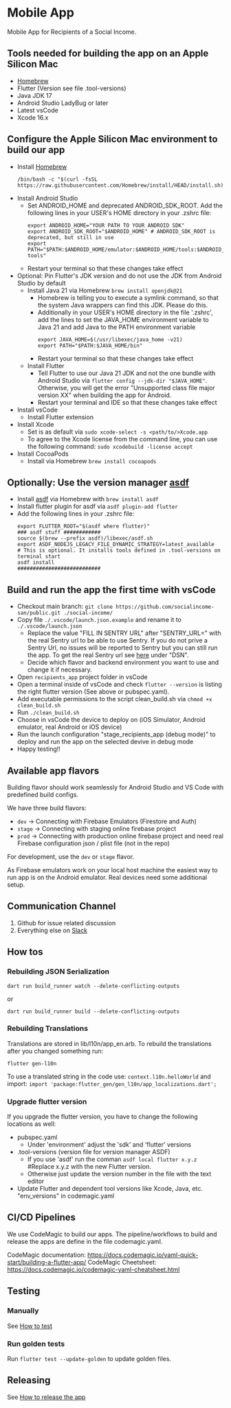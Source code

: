 # Mobile App

Mobile App for Recipients of a Social Income.

## Tools needed for building the app on an Apple Silicon Mac

- [Homebrew](https://brew.sh/de/)
- Flutter (Version see file .tool-versions)
- Java JDK 17
- Android Studio LadyBug or later
- Latest vsCode
- Xcode 16.x

## Configure the Apple Silicon Mac environment to build our app

- Install [Homebrew](https://brew.sh/de/)
  ```shell
  /bin/bash -c "$(curl -fsSL https://raw.githubusercontent.com/Homebrew/install/HEAD/install.sh)"
  ```
- Install Android Studio
  - Set ANDROID_HOME and deprecated ANDROID_SDK_ROOT. Add the following
    lines in your USER's HOME directory in your .zshrc file:
    ```shell
    export ANDROID_HOME="YOUR PATH TO YOUR ANDROID SDK"
    export ANDROID_SDK_ROOT="$ANDROID_HOME" # ANDROID_SDK_ROOT is deprecated, but still in use
    export PATH="$PATH:$ANDROID_HOME/emulator:$ANDROID_HOME/tools:$ANDROID_HOME/tools/bin:$ANDROID_HOME/platform-tools"
    ```
  - Restart your terminal so that these changes take effect
- Optional: Pin Flutter's JDK version and do not use the JDK from
  Android Studio by default
  - Install Java 21 via Homebrew `brew install openjdk@21`
    - Homebrew is telling you to execute a symlink command, so that the
      system Java wrappers can find this JDK. Please do this.
    - Additionally in your USER's HOME directory in the file '.zshrc',
      add the lines to set the JAVA_HOME environment variable to Java 21
      and add Java to the PATH environment variable
      ```shell
      export JAVA_HOME=$(/usr/libexec/java_home -v21)
      export PATH="$PATH:$JAVA_HOME/bin"
      ```
    - Restart your terminal so that these changes take effect
  - Install Flutter
    - Tell Flutter to use our Java 21 JDK and not the one bundle with
      Android Studio via `flutter config --jdk-dir "$JAVA_HOME"`.
      Otherwise, you will get the error "Unsupported class file major
      version XX" when building the app for Android.
    - Restart your terminal and IDE so that these changes take effect
- Install vsCode
  - Install Flutter extension
- Install Xcode
  - Set is as default via `sudo xcode-select -s <path/to/>Xcode.app`
  - To agree to the Xcode license from the command line, you can use the
    following command: `sudo xcodebuild -license accept`
- Install CocoaPods
  - Install via Homebrew `brew install cocoapods`

## Optionally: Use the version manager [asdf](https://asdf-vm.com/)

- Install [asdf](https://asdf-vm.com/) via Homebrew with
  `brew install asdf`
- Install flutter plugin for asdf via `asdf plugin-add flutter`
- Add the following lines in your .zshrc file:
  ```shell
  export FLUTTER_ROOT="$(asdf where flutter)"
  ### asdf stuff ############
  source $(brew --prefix asdf)/libexec/asdf.sh
  export ASDF_NODEJS_LEGACY_FILE_DYNAMIC_STRATEGY=latest_available
  # This is optional. It installs tools defined in .tool-versions on terminal start
  asdf install
  ###########################
  ```

## Build and run the app the first time with vsCode

- Checkout main branch:
  `git clone https://github.com/socialincome-san/public.git ./social-income/`
- Copy file `./.vscode/launch.json.example` and rename it to
  `./.vscode/launch.json`
  - Replace the value "FILL IN SENTRY URL" after "SENTRY_URL=" with the
    real Sentry url to be able to use Sentry. If you do not prive a
    Sentry Url, no issues will be reported to Sentry but you can still
    run the app. To get the real Sentry url see
    [here](https://social-income.sentry.io/settings/projects/si-mobileapp/keys/)
    under "DSN".
  - Decide which flavor and backend environment you want to use and
    change it if necessary.
- Open `recipients_app` project folder in vsCode
- Open a terminal inside of vsCode and check `flutter --version` is
  listing the right flutter version (See above or pubspec.yaml).
- Add executable permissions to the script clean_build.sh via
  `chmod +x clean_build.sh`
- Run `./clean_build.sh`
- Choose in vsCode the device to deploy on (iOS Simulator, Android
  emulator, real Android or iOS device)
- Run the launch configuration "stage_recipients_app (debug mode)" to
  deploy and run the app on the selected devive in debug mode
- Happy testing!!

## Available app flavors

Building flavor should work seamlessly for Android Studio and VS Code
with predefined build configs.

We have three build flavors:

- `dev` -> Connecting with Firebase Emulators (Firestore and Auth)
- `stage` -> Connecting with staging online firebase project
- `prod` -> Connecting with production online firebase project and need
  real Firebase configuration json / plist file (not in the repo)

For development, use the `dev` or `stage` flavor.

As Firebase emulators work on your local host machine the easiest way to
run app is on the Android emulator. Real devices need some additional
setup.

## Communication Channel

1. Github for issue related discussion
2. Everything else on [Slack](https://social-income.slack.com/home)

## How tos

### Rebuilding JSON Serialization

```
dart run build_runner watch --delete-conflicting-outputs
```

or

```
dart run build_runner build --delete-conflicting-outputs
```

### Rebuilding Translations

Translations are stored in lib/l10n/app_en.arb. To rebuild the
translations after you changed something run:

```
flutter gen-l10n
```

To use a translated string in the code use:
`context.l10n.helloWorld` and import:
`import 'package:flutter_gen/gen_l10n/app_localizations.dart';`

### Upgrade flutter version

If you upgrade the flutter version, you have to change the following
locations as well:

- pubspec.yaml
  - Under 'environment' adjust the 'sdk' and 'flutter' versions
- .tool-versions (version file for version manager ASDF)
  - If you use 'asdf' run the comman `asdf local flutter x.y.z` #Replace
    x.y.z with the new Flutter version.
  - Otherwise just update the version number in the file with the text
    editor
- Update Flutter and dependent tool versions like Xcode, Java, etc.
  "env_versions" in codemagic.yaml

## CI/CD Pipelines

We use CodeMagic to build our apps. The pipeline/workflows to build and
release the apps are define in the file codemagic.yaml.

CodeMagic documentation:
https://docs.codemagic.io/yaml-quick-start/building-a-flutter-app/
CodeMagic Cheetsheet:
https://docs.codemagic.io/codemagic-yaml-cheatsheet.html

## Testing

### Manually

See [How to test](./docu/app_testing_guides/how_to_test.md)

### Run golden tests

Run `flutter test --update-golden` to update golden files.

## Releasing

See [How to release the app](./docu/app_release_guides/releasing.md)
